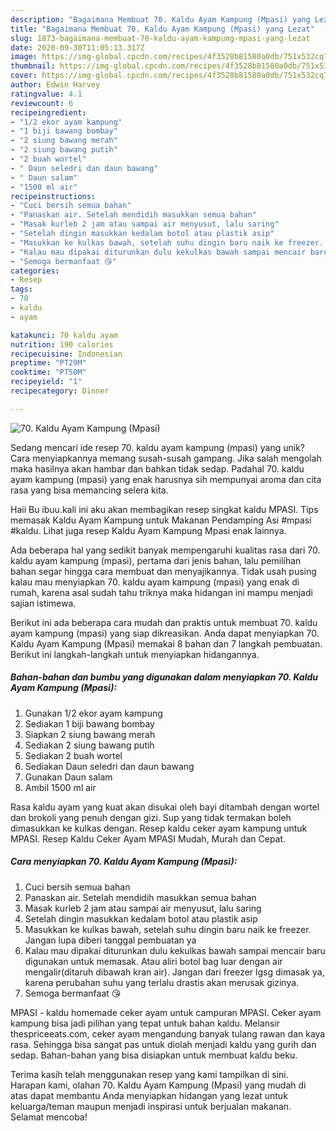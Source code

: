 ```yaml
---
description: "Bagaimana Membuat 70. Kaldu Ayam Kampung (Mpasi) yang Lezat"
title: "Bagaimana Membuat 70. Kaldu Ayam Kampung (Mpasi) yang Lezat"
slug: 1873-bagaimana-membuat-70-kaldu-ayam-kampung-mpasi-yang-lezat
date: 2020-09-30T11:05:13.317Z
image: https://img-global.cpcdn.com/recipes/4f3528b81580a0db/751x532cq70/70-kaldu-ayam-kampung-mpasi-foto-resep-utama.jpg
thumbnail: https://img-global.cpcdn.com/recipes/4f3528b81580a0db/751x532cq70/70-kaldu-ayam-kampung-mpasi-foto-resep-utama.jpg
cover: https://img-global.cpcdn.com/recipes/4f3528b81580a0db/751x532cq70/70-kaldu-ayam-kampung-mpasi-foto-resep-utama.jpg
author: Edwin Harvey
ratingvalue: 4.1
reviewcount: 6
recipeingredient:
- "1/2 ekor ayam kampung"
- "1 biji bawang bombay"
- "2 siung bawang merah"
- "2 siung bawang putih"
- "2 buah wortel"
- " Daun seledri dan daun bawang"
- " Daun salam"
- "1500 ml air"
recipeinstructions:
- "Cuci bersih semua bahan"
- "Panaskan air. Setelah mendidih masukkan semua bahan"
- "Masak kurleb 2 jam atau sampai air menyusut, lalu saring"
- "Setelah dingin masukkan kedalam botol atau plastik asip"
- "Masukkan ke kulkas bawah, setelah suhu dingin baru naik ke freezer. Jangan lupa diberi tanggal pembuatan ya"
- "Kalau mau dipakai diturunkan dulu kekulkas bawah sampai mencair baru digunakan untuk memasak. Atau aliri botol bag luar dengan air mengalir(ditaruh dibawah kran air). Jangan dari freezer lgsg dimasak ya, karena perubahan suhu yang terlalu drastis akan merusak gizinya."
- "Semoga bermanfaat 😘"
categories:
- Resep
tags:
- 70
- kaldu
- ayam

katakunci: 70 kaldu ayam 
nutrition: 190 calories
recipecuisine: Indonesian
preptime: "PT29M"
cooktime: "PT50M"
recipeyield: "1"
recipecategory: Dinner

---
```



![70. Kaldu Ayam Kampung (Mpasi)](https://img-global.cpcdn.com/recipes/4f3528b81580a0db/751x532cq70/70-kaldu-ayam-kampung-mpasi-foto-resep-utama.jpg)

Sedang mencari ide resep 70. kaldu ayam kampung (mpasi) yang unik? Cara menyiapkannya memang susah-susah gampang. Jika salah mengolah maka hasilnya akan hambar dan bahkan tidak sedap. Padahal 70. kaldu ayam kampung (mpasi) yang enak harusnya sih mempunyai aroma dan cita rasa yang bisa memancing selera kita.

Haii Bu ibuu.kali ini aku akan membagikan resep singkat kaldu MPASI. Tips memasak Kaldu Ayam Kampung untuk Makanan Pendamping Asi #mpasi #kaldu. Lihat juga resep Kaldu Ayam Kampung Mpasi enak lainnya.

Ada beberapa hal yang sedikit banyak mempengaruhi kualitas rasa dari 70. kaldu ayam kampung (mpasi), pertama dari jenis bahan, lalu pemilihan bahan segar hingga cara membuat dan menyajikannya. Tidak usah pusing kalau mau menyiapkan 70. kaldu ayam kampung (mpasi) yang enak di rumah, karena asal sudah tahu triknya maka hidangan ini mampu menjadi sajian istimewa.


Berikut ini ada beberapa cara mudah dan praktis untuk membuat 70. kaldu ayam kampung (mpasi) yang siap dikreasikan. Anda dapat menyiapkan 70. Kaldu Ayam Kampung (Mpasi) memakai 8 bahan dan 7 langkah pembuatan. Berikut ini langkah-langkah untuk menyiapkan hidangannya.

<!--inarticleads1-->

##### Bahan-bahan dan bumbu yang digunakan dalam menyiapkan 70. Kaldu Ayam Kampung (Mpasi):

1. Gunakan 1/2 ekor ayam kampung
1. Sediakan 1 biji bawang bombay
1. Siapkan 2 siung bawang merah
1. Sediakan 2 siung bawang putih
1. Sediakan 2 buah wortel
1. Sediakan  Daun seledri dan daun bawang
1. Gunakan  Daun salam
1. Ambil 1500 ml air


Rasa kaldu ayam yang kuat akan disukai oleh bayi ditambah dengan wortel dan brokoli yang penuh dengan gizi. Sup yang tidak termakan boleh dimasukkan ke kulkas dengan. Resep kaldu ceker ayam kampung untuk MPASI. Resep Kaldu Ceker Ayam MPASI Mudah, Murah dan Cepat. 

<!--inarticleads2-->

##### Cara menyiapkan 70. Kaldu Ayam Kampung (Mpasi):

1. Cuci bersih semua bahan
1. Panaskan air. Setelah mendidih masukkan semua bahan
1. Masak kurleb 2 jam atau sampai air menyusut, lalu saring
1. Setelah dingin masukkan kedalam botol atau plastik asip
1. Masukkan ke kulkas bawah, setelah suhu dingin baru naik ke freezer. Jangan lupa diberi tanggal pembuatan ya
1. Kalau mau dipakai diturunkan dulu kekulkas bawah sampai mencair baru digunakan untuk memasak. Atau aliri botol bag luar dengan air mengalir(ditaruh dibawah kran air). Jangan dari freezer lgsg dimasak ya, karena perubahan suhu yang terlalu drastis akan merusak gizinya.
1. Semoga bermanfaat 😘


MPASI - kaldu homemade ceker ayam untuk campuran MPASI. Ceker ayam kampung bisa jadi pilihan yang tepat untuk bahan kaldu. Melansir thespriceeats.com, ceker ayam mengandung banyak tulang rawan dan kaya rasa. Sehingga bisa sangat pas untuk diolah menjadi kaldu yang gurih dan sedap. Bahan-bahan yang bisa disiapkan untuk membuat kaldu beku. 

Terima kasih telah menggunakan resep yang kami tampilkan di sini. Harapan kami, olahan 70. Kaldu Ayam Kampung (Mpasi) yang mudah di atas dapat membantu Anda menyiapkan hidangan yang lezat untuk keluarga/teman maupun menjadi inspirasi untuk berjualan makanan. Selamat mencoba!
